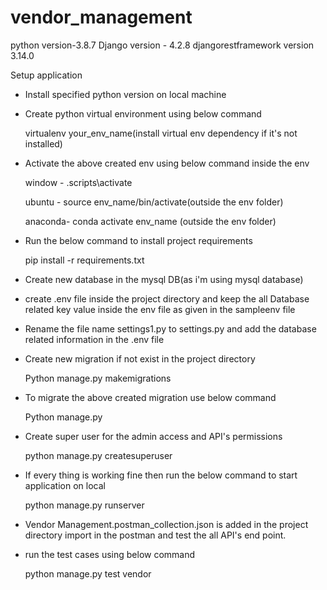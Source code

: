 # vendor_management
python version-3.8.7
Django version - 4.2.8
djangorestframework version 3.14.0

Setup application
- Install specified python version on local machine

- Create python virtual environment using below command

    virtualenv your_env_name(install virtual env dependency if it's not installed)

- Activate the above created env using below command inside the env

    window - \.scripts\activate

    ubuntu - source env_name/bin/activate(outside the env folder)

    anaconda- conda activate env_name (outside the env folder)

- Run the below command to install project requirements

    pip install -r requirements.txt

- Create new database in the mysql DB(as i'm using mysql database) 

- create .env file inside the project directory and keep the all Database related key value inside the env file as given in the sampleenv file

- Rename the file name settings1.py to settings.py and add the database related information in the .env file

- Create new migration if not exist in the project directory

    Python manage.py makemigrations

- To migrate the above created migration use below command

    Python manage.py 
    
- Create super user for the admin access and API's permissions

    python manage.py createsuperuser

- If every thing is working fine then run the below command to start application on local

    python manage.py runserver

- Vendor Management.postman_collection.json is added in the project directory import in the postman and test the all API's end point.

- run the test cases using below command

    python manage.py test vendor